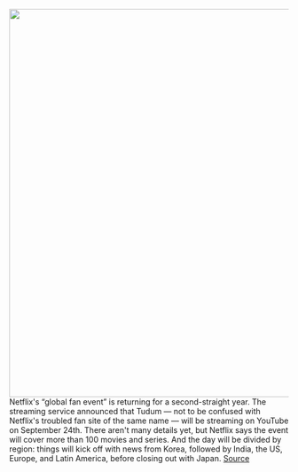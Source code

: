 <img src='https://cdn.vox-cdn.com/thumbor/_mZhoLz3ItOnL526kFKAzmv2vtU=/0x0:3840x1920/1200x800/filters:focal(1613x653:2227x1267)/cdn.vox-cdn.com/uploads/chorus_image/image/71114997/StrangerThings_StrangerThings4_9_00_11_59_20.0.jpg' width='700px' /><br/>
Netflix's “global fan event” is returning for a second-straight year. The streaming service announced that Tudum — not to be confused with Netflix's troubled fan site of the same name — will be streaming on YouTube on September 24th. There aren't many details yet, but Netflix says the event will cover more than 100 movies and series. And the day will be divided by region: things will kick off with news from Korea, followed by India, the US, Europe, and Latin America, before closing out with Japan.
<a href='https://www.theverge.com/2022/7/14/23209304/netflix-tudum-event-youtube-stream-september-2022'> Source <a/>